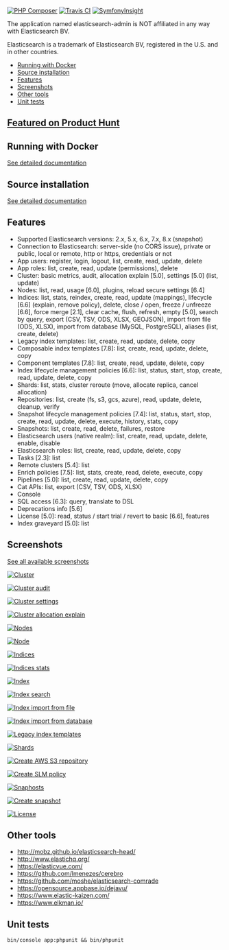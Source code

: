 [![PHP Composer](https://github.com/stephanediondev/elasticsearch-admin/workflows/PHP%20Composer/badge.svg)](https://github.com/stephanediondev/elasticsearch-admin/actions) [![Travis CI](https://travis-ci.org/stephanediondev/elasticsearch-admin.svg?branch=master)](https://travis-ci.org/stephanediondev/elasticsearch-admin) [![SymfonyInsight](https://insight.symfony.com/projects/14c0ad4a-2423-45c5-8ba7-bf6bbe205817/mini.svg)](https://insight.symfony.com/projects/14c0ad4a-2423-45c5-8ba7-bf6bbe205817)

The application named elasticsearch-admin is NOT affiliated in any way with Elasticsearch BV.

Elasticsearch is a trademark of Elasticsearch BV, registered in the U.S. and in other countries.

- [Running with Docker](#running-with-docker)
- [Source installation](#source-installation)
- [Features](#features)
- [Screenshots](#screenshots)
- [Other tools](#other-tools)
- [Unit tests](#unit-tests)

## [Featured on Product Hunt](https://www.producthunt.com/posts/elasticsearch-admin)

## Running with Docker

[See detailed documentation](https://github.com/stephanediondev/elasticsearch-admin/blob/master/documentation/RUNNING_WITH_DOCKER.md)

## Source installation

[See detailed documentation](https://github.com/stephanediondev/elasticsearch-admin/blob/master/documentation/SOURCE_INSTALLATION.md)

## Features

- Supported Elasticsearch versions: 2.x, 5.x, 6.x, 7.x, 8.x (snapshot)
- Connection to Elasticsearch: server-side (no CORS issue), private or public, local or remote, http or https, credentials or not
- App users: register, login, logout, list, create, read, update, delete
- App roles: list, create, read, update (permissions), delete
- Cluster: basic metrics, audit, allocation explain [5.0], settings [5.0] (list, update)
- Nodes: list, read, usage [6.0], plugins, reload secure settings [6.4]
- Indices: list, stats, reindex, create, read, update (mappings), lifecycle [6.6] (explain, remove policy), delete, close / open, freeze / unfreeze [6.6], force merge [2.1], clear cache, flush, refresh, empty [5.0], search by query, export (CSV, TSV, ODS, XLSX, GEOJSON), import from file (ODS, XLSX), import from database (MySQL, PostgreSQL), aliases (list, create, delete)
- Legacy index templates: list, create, read, update, delete, copy
- Composable index templates [7.8]: list, create, read, update, delete, copy
- Component templates [7.8]: list, create, read, update, delete, copy
- Index lifecycle management policies [6.6]: list, status, start, stop, create, read, update, delete, copy
- Shards: list, stats, cluster reroute (move, allocate replica, cancel allocation)
- Repositories: list, create (fs, s3, gcs, azure), read, update, delete, cleanup, verify
- Snapshot lifecycle management policies [7.4]: list, status, start, stop, create, read, update, delete, execute, history, stats, copy
- Snapshots: list, create, read, delete, failures, restore
- Elasticsearch users (native realm): list, create, read, update, delete, enable, disable
- Elasticsearch roles: list, create, read, update, delete, copy
- Tasks [2.3]: list
- Remote clusters [5.4]: list
- Enrich policies [7.5]: list, stats, create, read, delete, execute, copy
- Pipelines [5.0]: list, create, read, update, delete, copy
- Cat APIs: list, export (CSV, TSV, ODS, XLSX)
- Console
- SQL access [6.3]: query, translate to DSL
- Deprecations info [5.6]
- License [5.0]: read, status / start trial / revert to basic [6.6], features
- Index graveyard [5.0]: list

## Screenshots

[See all available screenshots](https://github.com/stephanediondev/elasticsearch-admin/tree/master/screenshots/7.8.1)

[![Cluster](https://raw.githubusercontent.com/stephanediondev/elasticsearch-admin/master/screenshots/7.8.1/resized/resized-cluster.png)](https://raw.githubusercontent.com/stephanediondev/elasticsearch-admin/master/screenshots/7.8.1/original/original-cluster.png)

[![Cluster audit](https://raw.githubusercontent.com/stephanediondev/elasticsearch-admin/master/screenshots/7.8.1/resized/resized-cluster-audit.png)](https://raw.githubusercontent.com/stephanediondev/elasticsearch-admin/master/screenshots/7.8.1/original/original-cluster-audit.png)

[![Cluster settings](https://raw.githubusercontent.com/stephanediondev/elasticsearch-admin/master/screenshots/7.8.1/resized/resized-cluster-settings.png)](https://raw.githubusercontent.com/stephanediondev/elasticsearch-admin/master/screenshots/7.8.1/original/original-cluster-settings.png)

[![Cluster allocation explain](https://raw.githubusercontent.com/stephanediondev/elasticsearch-admin/master/screenshots/7.8.1/resized/resized-cluster-allocation-explain.png)](https://raw.githubusercontent.com/stephanediondev/elasticsearch-admin/master/screenshots/7.8.1/original/original-cluster-allocation-explain.png)

[![Nodes](https://raw.githubusercontent.com/stephanediondev/elasticsearch-admin/master/screenshots/7.8.1/resized/resized-nodes.png)](https://raw.githubusercontent.com/stephanediondev/elasticsearch-admin/master/screenshots/7.8.1/original/original-nodes.png)

[![Node](https://raw.githubusercontent.com/stephanediondev/elasticsearch-admin/master/screenshots/7.8.1/resized/resized-node.png)](https://raw.githubusercontent.com/stephanediondev/elasticsearch-admin/master/screenshots/7.8.1/original/original-node.png)

[![Indices](https://raw.githubusercontent.com/stephanediondev/elasticsearch-admin/master/screenshots/7.8.1/resized/resized-indices.png)](https://raw.githubusercontent.com/stephanediondev/elasticsearch-admin/master/screenshots/7.8.1/original/original-indices.png)

[![Indices stats](https://raw.githubusercontent.com/stephanediondev/elasticsearch-admin/master/screenshots/7.8.1/resized/resized-indices-stats.png)](https://raw.githubusercontent.com/stephanediondev/elasticsearch-admin/master/screenshots/7.8.1/original/original-indices-stats.png)

[![Index](https://raw.githubusercontent.com/stephanediondev/elasticsearch-admin/master/screenshots/7.8.1/resized/resized-index.png)](https://raw.githubusercontent.com/stephanediondev/elasticsearch-admin/master/screenshots/7.8.1/original/original-index.png)

[![Index search](https://raw.githubusercontent.com/stephanediondev/elasticsearch-admin/master/screenshots/7.8.1/resized/resized-index-search.png)](https://raw.githubusercontent.com/stephanediondev/elasticsearch-admin/master/screenshots/7.8.1/original/original-index-search.png)

[![Index import from file](https://raw.githubusercontent.com/stephanediondev/elasticsearch-admin/master/screenshots/7.8.1/resized/resized-index-file-import.png)](https://raw.githubusercontent.com/stephanediondev/elasticsearch-admin/master/screenshots/7.8.1/original/original-index-file-import.png)

[![Index import from database](https://raw.githubusercontent.com/stephanediondev/elasticsearch-admin/master/screenshots/7.8.1/resized/resized-index-database-import.png)](https://raw.githubusercontent.com/stephanediondev/elasticsearch-admin/master/screenshots/7.8.1/original/original-index-database-import.png)

[![Legacy index templates](https://raw.githubusercontent.com/stephanediondev/elasticsearch-admin/master/screenshots/7.8.1/resized/resized-index-templates-legacy.png)](https://raw.githubusercontent.com/stephanediondev/elasticsearch-admin/master/screenshots/7.8.1/original/original-index-templates-legacy.png)

[![Shards](https://raw.githubusercontent.com/stephanediondev/elasticsearch-admin/master/screenshots/7.8.1/resized/resized-shards.png)](https://raw.githubusercontent.com/stephanediondev/elasticsearch-admin/master/screenshots/7.8.1/original/original-shards.png)

[![Create AWS S3 repository](https://raw.githubusercontent.com/stephanediondev/elasticsearch-admin/master/screenshots/7.8.1/resized/resized-repository-create-s3.png)](https://raw.githubusercontent.com/stephanediondev/elasticsearch-admin/master/screenshots/7.8.1/original/original-repository-create-s3.png)

[![Create SLM policy](https://raw.githubusercontent.com/stephanediondev/elasticsearch-admin/master/screenshots/7.8.1/resized/resized-slm-policy-create.png)](https://raw.githubusercontent.com/stephanediondev/elasticsearch-admin/master/screenshots/7.8.1/original/original-slm-policy-create.png)

[![Snaphosts](https://raw.githubusercontent.com/stephanediondev/elasticsearch-admin/master/screenshots/7.8.1/resized/resized-snapshots.png)](https://raw.githubusercontent.com/stephanediondev/elasticsearch-admin/master/screenshots/7.8.1/original/original-snapshots.png)

[![Create snapshot](https://raw.githubusercontent.com/stephanediondev/elasticsearch-admin/master/screenshots/7.8.1/resized/resized-snapshot-create.png)](https://raw.githubusercontent.com/stephanediondev/elasticsearch-admin/master/screenshots/7.8.1/original/original-snapshot-create.png)

[![License](https://raw.githubusercontent.com/stephanediondev/elasticsearch-admin/master/screenshots/7.8.1/resized/resized-license.png)](https://raw.githubusercontent.com/stephanediondev/elasticsearch-admin/master/screenshots/7.8.1/original/original-license.png)

## Other tools

- http://mobz.github.io/elasticsearch-head/
- http://www.elastichq.org/
- https://elasticvue.com/
- https://github.com/lmenezes/cerebro
- https://github.com/moshe/elasticsearch-comrade
- https://opensource.appbase.io/dejavu/
- https://www.elastic-kaizen.com/
- https://www.elkman.io/

## Unit tests

```
bin/console app:phpunit && bin/phpunit
```
